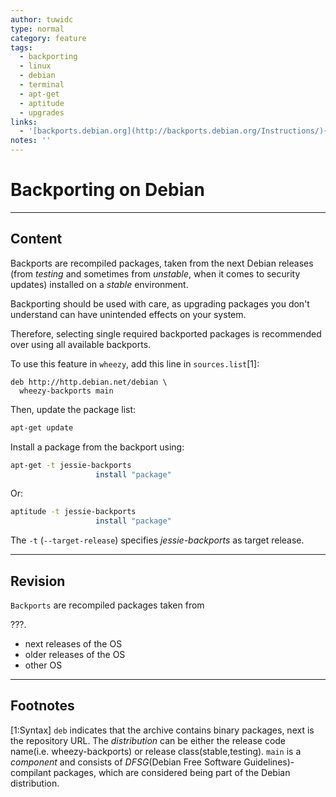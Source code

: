 ```yaml
---
author: tuwidc
type: normal
category: feature
tags:
  - backporting
  - linux
  - debian
  - terminal
  - apt-get
  - aptitude
  - upgrades
links:
  - '[backports.debian.org](http://backports.debian.org/Instructions/){website}'
notes: ''
---
```


# Backporting on Debian


---

## Content

Backports are recompiled packages, taken from the next Debian releases (from *testing* and sometimes from *unstable*, when it comes to security updates) installed on a *stable* environment.

Backporting should be used with care, as upgrading packages you don't understand can have unintended effects on your system.

Therefore, selecting single required backported packages is recommended over using all available backports.

To use this feature in `wheezy`, add this line in `sources.list`[1]:

```plain-text
deb http://http.debian.net/debian \
  wheezy-backports main
```

Then, update the package list:

```bash
apt-get update
```

Install a package from the backport using:

```bash
apt-get -t jessie-backports
                   install "package"
```

Or:

```bash
aptitude -t jessie-backports 
                   install "package"
```

The `-t` (`--target-release`) specifies *jessie-backports* as target release.


---

## Revision

`Backports` are recompiled packages taken from 

???.

* next releases of the OS
* older releases of the OS
* other OS


---

## Footnotes

[1:Syntax]
`deb` indicates that the archive contains binary packages, next is the repository URL. The *distribution* can be either the release code name(i.e. wheezy-backports) or release class(stable,testing). `main` is a *component* and consists of *DFSG*(Debian Free Software Guidelines)-compilant packages, which are considered being part of the Debian distribution.
